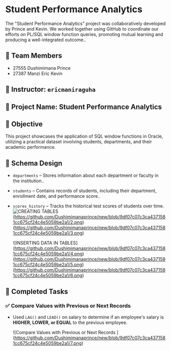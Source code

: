 # Student Performance Analytics
The "Student Performance Analytics" project was collaboratively developed by Prince and Kevin. We worked together using GitHub to coordinate our efforts on PL/SQL window function queries, promoting mutual learning and producing a well-integrated outcome..
## 👥 Team Members
- 27555 Dushimimana Prince
- 27387 Manzi Eric Kevin

## 📌 Instructor: `ericmaniraguha`

## 📂 Project Name: Student Performance Analytics

## 🎯 Objective
This project showcases the application of SQL window functions in Oracle, utilizing a practical dataset involving students, departments, and their academic performance.

## 🧱 Schema Design
- `departments` – Stores information about each department or faculty in the institution..
- `students` – Contains records of students, including their department, enrollment date, and performance score..
- `scores_history` – Tracks the historical test scores of students over time.
![CREATING TABLES](https://github.com/Dushimimanaprince/new/blob/9df07c07c3ca4371581cc675cf24c4e5059be2a1/1.png)
  (https://github.com/Dushimimanaprince/new/blob/9df07c07c3ca4371581cc675cf24c4e5059be2a1/2.png)
  (https://github.com/Dushimimanaprince/new/blob/9df07c07c3ca4371581cc675cf24c4e5059be2a1/3.png)

  ![INSERTING DATA IN TABLES] (https://github.com/Dushimimanaprince/new/blob/9df07c07c3ca4371581cc675cf24c4e5059be2a1/4.png)
  (https://github.com/Dushimimanaprince/new/blob/9df07c07c3ca4371581cc675cf24c4e5059be2a1/5.png)
  (https://github.com/Dushimimanaprince/new/blob/9df07c07c3ca4371581cc675cf24c4e5059be2a1/6.png)


## 🧠 Completed Tasks

### ✅ Compare Values with Previous or Next Records
- Used `LAG()` and `LEAD()` on salary to determine if an employee's salary is **HIGHER, LOWER, or EQUAL** to the previous employee.

  ![Compare Values with Previous or Next Records ]
  (https://github.com/Dushimimanaprince/new/blob/9df07c07c3ca4371581cc675cf24c4e5059be2a1/7.png)
  
